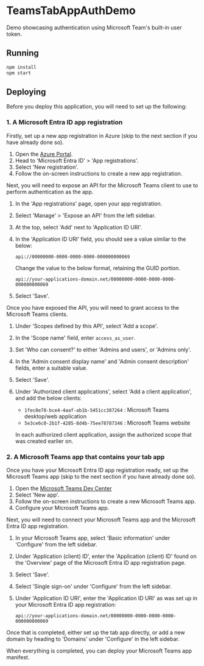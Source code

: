 # TeamsTabAppAuthDemo

Demo showcasing authentication using Microsoft Team's built-in user token.

## Running

```zsh
npm install
npm start
```

## Deploying

Before you deploy this application, you will need to set up the following:

### 1. A Microsoft Entra ID app registration

Firstly, set up a new app registration in Azure (skip to the next section if you have already done so).

1. Open the [Azure Portal](https://portal.azure.com).
2. Head to 'Microsoft Entra ID' > 'App registrations'.
3. Select 'New registration'.
4. Follow the on-screen instructions to create a new app registration.

Next, you will need to expose an API for the Microsoft Teams client to use to perform authentication as the app.

1. In the 'App registrations' page, open your app registration.
2. Select 'Manage' > 'Expose an API' from the left sidebar.
3. At the top, select 'Add' next to 'Application ID URI'.
4. In the 'Application ID URI' field, you should see a value similar to the below:
   
   ```api://00000000-0000-0000-0000-000000000069```
   
   Change the value to the below format, retaining the GUID portion.
   
   ```api://your-applications-domain.net/00000000-0000-0000-0000-000000000069```

5. Select 'Save'.

Once you have exposed the API, you will need to grant access to the Microsoft Teams clients.

1. Under 'Scopes defined by this API', select 'Add a scope'.
2. In the 'Scope name' field, enter ```access_as_user```.
3. Set 'Who can consent?' to either 'Admins and users', or 'Admins only'.
4. In the 'Admin consent display name' and 'Admin consent description' fields, enter a suitable value.
5. Select 'Save'.
6. Under 'Authorized client applications', select 'Add a client application', and add the below clients:
    
   - ```1fec8e78-bce4-4aaf-ab1b-5451cc387264``` : Microsoft Teams desktop/web application
   - ```5e3ce6c0-2b1f-4285-8d4b-75ee78787346``` : Microsoft Teams website
    
   In each authorized client application, assign the authorized scope that was created earlier on.

### 2. A Microsoft Teams app that contains your tab app

Once you have your Microsoft Entra ID app registration ready, set up the Microsoft Teams app (skip to the next section if you have already done so).

1. Open the [Microsoft Teams Dev Center](https://dev.teams.microsoft.com/apps)
2. Select 'New app'.
3. Follow the on-screen instructions to create a new Microsoft Teams app.
4. Configure your Microsoft Teams app.

Next, you will need to connect your Microsoft Teams app and the Microsoft Entra ID app registration.

1. In your Microsoft Teams app, select 'Basic information' under 'Configure' from the left sidebar.
2. Under 'Application (client) ID', enter the 'Application (client) ID' found on the 'Overview' page of the Microsoft Entra ID app registration page.
3. Select 'Save'.
4. Select 'Single sign-on' under 'Configure' from the left sidebar.
5. Under 'Application ID URI', enter the 'Application ID URI' as was set up in your Microsoft Entra ID app registration:
   
   ```api://your-applications-domain.net/00000000-0000-0000-0000-000000000069```
   
Once that is completed, either set up the tab app directly, or add a new domain by heading to 'Domains' under 'Configure' in the left sidebar.

When everything is completed, you can deploy your Microsoft Teams app manifest.